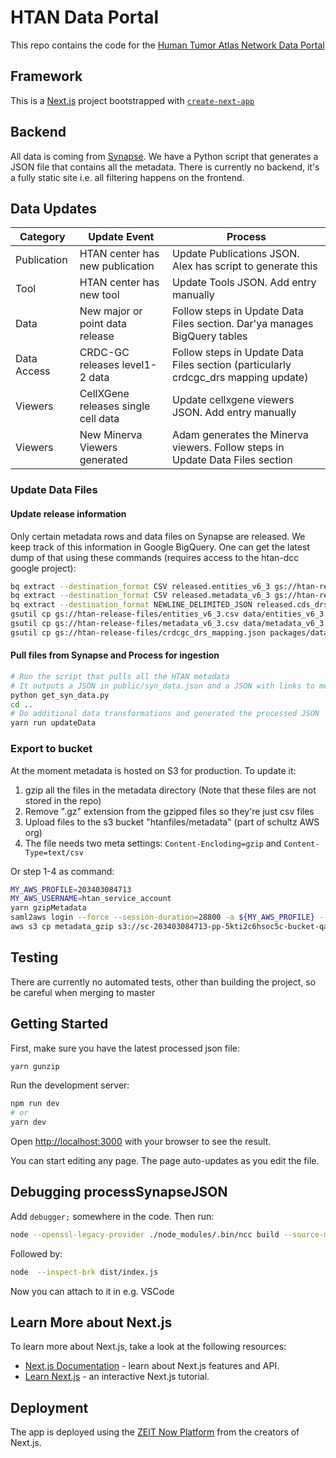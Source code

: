 # HTAN Data Portal

This repo contains the code for the [Human Tumor Atlas Network Data Portal](https://humantumoratlas.org/)

## Framework

This is a [Next.js](https://nextjs.org/) project bootstrapped with [`create-next-app`](https://github.com/zeit/next.js/tree/canary/packages/create-next-app)

## Backend

All data is coming from [Synapse](https://www.synapse.org/). We have a Python script that generates a JSON file that contains all the metadata. There is currently no backend, it's a fully static site i.e. all filtering happens on the frontend.

## Data Updates

| Category             | Update Event                                      | Process                                                                         |
|----------------------|---------------------------------------------------|---------------------------------------------------------------------------------|
| Publication          | HTAN center has new publication                   | Update Publications JSON. Alex has script to generate this                      |
| Tool                 | HTAN center has new tool                          | Update Tools JSON. Add entry manually                                           |
| Data                 | New major or point data release                   | Follow steps in Update Data Files section. Dar'ya manages BigQuery tables       |
| Data Access          | CRDC-GC releases level1-2 data                    | Follow steps in Update Data Files section (particularly crdcgc_drs mapping update) |
| Viewers              | CellXGene releases single cell data               | Update cellxgene viewers JSON. Add entry manually                               |
| Viewers              | New Minerva Viewers generated                     | Adam generates the Minerva viewers. Follow steps in Update Data Files section   |

### Update Data Files

#### Update release information

Only certain metadata rows and data files on Synapse are released. We keep
track of this information in Google BigQuery. One can get the latest dump of
that using these commands (requires access to the htan-dcc google project):

```bash
bq extract --destination_format CSV released.entities_v6_3 gs://htan-release-files/entities_v6_3.csv
bq extract --destination_format CSV released.metadata_v6_3 gs://htan-release-files/metadata_v6_3.csv
bq extract --destination_format NEWLINE_DELIMITED_JSON released.cds_drs_mapping_V2 gs://htan-release-files/crdcgc_drs_mapping.json
gsutil cp gs://htan-release-files/entities_v6_3.csv data/entities_v6_3.csv
gsutil cp gs://htan-release-files/metadata_v6_3.csv data/metadata_v6_3.csv
gsutil cp gs://htan-release-files/crdcgc_drs_mapping.json packages/data-portal-commons/src/assets/crdcgc_drs_mapping.json
```

#### Pull files from Synapse and Process for ingestion

```bash
# Run the script that pulls all the HTAN metadata
# It outputs a JSON in public/syn_data.json and a JSON with links to metadata in data/syn_metadata.json
python get_syn_data.py
cd ..
# Do additional data transformations and generated the processed JSON
yarn run updateData
```

### Export to bucket

At the moment metadata is hosted on S3 for production. To update it:

1. gzip all the files in the metadata directory (Note that these files are not stored in the repo)
2. Remove ".gz" extension from the gzipped files so they're just csv files
3. Upload files to the s3 bucket "htanfiles/metadata" (part of schultz AWS org)
4. The file needs two meta settings:  `Content-Encloding=gzip` and `Content-Type=text/csv`

Or step 1-4 as command:

```bash
MY_AWS_PROFILE=203403084713
MY_AWS_USERNAME=htan_service_account
yarn gzipMetadata 
saml2aws login --force --session-duration=28800 -a ${MY_AWS_PROFILE} --username=${MY_AWS_USERNAME}
aws s3 cp metadata_gzip s3://sc-203403084713-pp-5kti2c6hsoc5c-bucket-qarb8wed4umr/metadata --recursive --profile=${MY_AWS_PROFILE} --content-encoding gzip --content-type=text/csv
```

## Testing

There are currently no automated tests, other than building the project, so be careful when merging to master

## Getting Started

First, make sure you have the latest processed json file:

```bash
yarn gunzip
```

Run the development server:

```bash
npm run dev
# or
yarn dev
```

Open [http://localhost:3000](http://localhost:3000) with your browser to see the result.

You can start editing any page. The page auto-updates as you edit the file.

## Debugging processSynapseJSON

Add `debugger;` somewhere in the code. Then run:

```bash
node --openssl-legacy-provider ./node_modules/.bin/ncc build --source-map --no-source-map-register  data/processSynapseJSON.ts
```

Followed by:

```bash
node  --inspect-brk dist/index.js
```

Now you can attach to it in e.g. VSCode

## Learn More about Next.js

To learn more about Next.js, take a look at the following resources:

- [Next.js Documentation](https://nextjs.org/docs) - learn about Next.js features and API.
- [Learn Next.js](https://nextjs.org/learn) - an interactive Next.js tutorial.

## Deployment

The app is deployed using the [ZEIT Now Platform](https://zeit.co/import?utm_medium=default-template&filter=next.js&utm_source=create-next-app&utm_campaign=create-next-app-readme) from the creators of Next.js.
